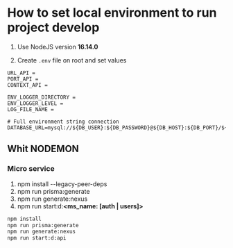 # How to set local environment to run project develop

1. Use NodeJS version **16.14.0**

2. Create `.env` file on root and set values

```env
URL_API = 
PORT_API = 
CONTEXT_API = 

ENV_LOGGER_DIRECTORY = 
ENV_LOGGER_LEVEL = 
LOG_FILE_NAME = 

# Full environment string connection
DATABASE_URL=mysql://${DB_USER}:${DB_PASSWORD}@${DB_HOST}:${DB_PORT}/${MS_DB_AUTH}
```

## Whit NODEMON

### Micro service

1. npm install --legacy-peer-deps 
2. npm run prisma:generate
3. npm run generate:nexus
4. npm run start:d:**<ms_name: [auth | users]>**

```bash
npm install
npm run prisma:generate
npm run generate:nexus
npm run start:d:api
```

